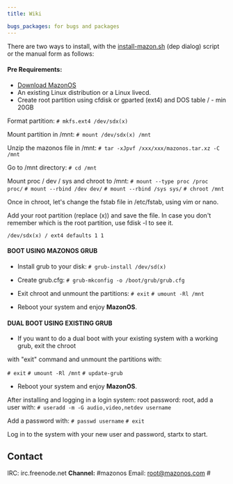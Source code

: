 ```yaml
---
title: Wiki

bugs_packages: for bugs and packages
---
```

There are two ways to install, with the [install-mazon.sh](install-mazon.sh)
(dep dialog) script or the manual form as follows:

#### Pre Requirements:

- [Download MazonOS](http://mazonos.com/releases/)
- An existing Linux distribution or a Linux livecd. <br>
- Create root partition using cfdisk or gparted (ext4) and DOS table / - min 20GB

Format partition:
`# mkfs.ext4 /dev/sdx(x)`

Mount partition in /mnt:
`# mount /dev/sdx(x) /mnt`

Unzip the mazonos file in /mnt:
`# tar -xJpvf /xxx/xxx/mazonos.tar.xz -C /mnt`

Go to /mnt directory:
`# cd /mnt`

Mount proc / dev / sys and chroot to /mnt:
`# mount --type proc /proc proc/`
`# mount --rbind /dev dev/`
`# mount --rbind /sys sys/`
`# chroot /mnt`

Once in chroot, let's change the fstab file in /etc/fstab, using vim or nano.

Add your root partition (replace (x)) and save the file.
In case you don't remember which is the root partition, use fdisk -l to see it.

`/dev/sdx(x) / ext4 defaults 1 1`

#### BOOT USING MAZONOS GRUB

- Install grub to your disk:
`# grub-install /dev/sd(x)`

- Create grub.cfg:
`# grub-mkconfig -o /boot/grub/grub.cfg`

- Exit chroot and unmount the partitions:
`# exit`
`# umount -Rl /mnt`

- Reboot your system and enjoy **MazonOS**.

#### DUAL BOOT USING EXISTING GRUB

- If you want to do a dual boot with your existing system with a working grub, exit the chroot

with "exit" command and unmount the partitions with:<br>

`# exit`
`# umount -Rl /mnt`
`# update-grub`

- Reboot your system and enjoy **MazonOS**.

After installing and logging in a login system: root password: root, add a user with:
`# useradd -m -G audio,video,netdev username`

Add a password with:
`# passwd username`
`# exit`

Log in to the system with your new user and password, startx to start.

## Contact

IRC: irc.freenode.net **Channel:** #mazonos
Email: root@mazonos.com #
